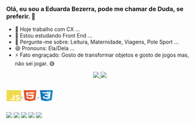 ### Olá, eu sou a Eduarda Bezerra, pode me chamar de Duda, se preferir. 👋

- 🔭 Hoje trabalho com CX ...
- 🌱 Estou estudando Front End ...
- 💬 Pergunte-me sobre: Leitura, Maternidade, Viagens, Pole Sport ...
- 😄 Pronouns: Ela/Dela ...
- ⚡ Fato engraçado: Gosto de transformar objetos e gosto de jogos mas, não sei jogar. 😅

<div align="center">
  <a href="https://github.com/eduardamandara">
  <img height="150em" src="https://github-readme-stats.vercel.app/api?username=eduardamandara&show_icons=true&theme=synthwave&include_all_commits=true&count_private=true"/>
  <img height="150em" src="https://github-readme-stats.vercel.app/api/top-langs/?username=eduardamandara&layout=compact&langs_count=7&theme=synthwave"/>
</div>

##
  
<div>
<img align="center" alt="Duda-Js" height="30" width="40" src="https://raw.githubusercontent.com/devicons/devicon/master/icons/javascript/javascript-plain.svg">
  <img align="center" alt="Duda-HTML" height="30" width="40" src="https://raw.githubusercontent.com/devicons/devicon/master/icons/html5/html5-original.svg">
  <img align="center" alt="Duda-CSS" height="30" width="40" src="https://raw.githubusercontent.com/devicons/devicon/master/icons/css3/css3-original.svg">
</div>
  
##

<div>  
  <a href="https://www.linkedin.com/in/eduardabezerra/" target="_blank"><img src="https://img.shields.io/badge/-LinkedIn-%230077B5?style=for-the-badge&logo=linkedin&logoColor=white" target="_blank"></a> 
    <a href = "mailto:eduardaf.bezerra@outlook.com"><img src="https://img.shields.io/badge/Microsoft_Outlook-0078D4?style=for-the-badge&logo=microsoft-outlook&logoColor=white" target="_blank"></a>  
  <a href="https://instagram.com/eduardamandara" target="_blank"><img src="https://img.shields.io/badge/-Instagram-%23E4405F?style=for-the-badge&logo=instagram&logoColor=white" target="_blank"></a>  
  <a href="https://telegram.com/eduardamandara" target="_blank"><img src="https://img.shields.io/badge/Telegram-2CA5E0?style=for-the-badge&logo=telegram&logoColor=white" target="_blank"></a>  
 <a href="https://discord.gg/#6191" target="_blank"><img src="https://img.shields.io/badge/Discord-7289DA?style=for-the-badge&logo=discord&logoColor=white" target="_blank"></a>   
</div>

